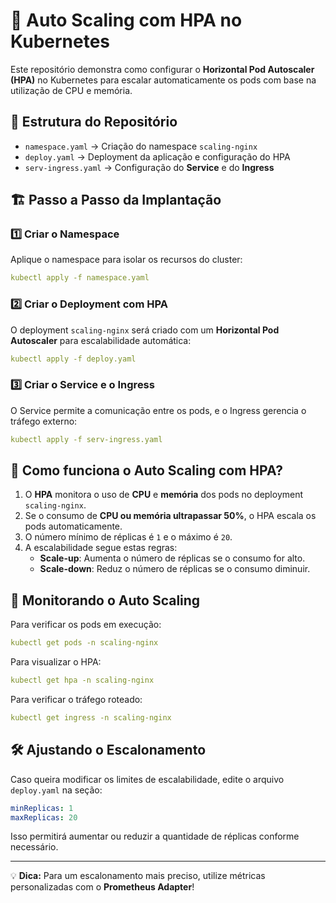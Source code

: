 # 📌 Auto Scaling com HPA no Kubernetes

Este repositório demonstra como configurar o **Horizontal Pod Autoscaler (HPA)** no Kubernetes para escalar automaticamente os pods com base na utilização de CPU e memória.

## 📂 Estrutura do Repositório

- `namespace.yaml` → Criação do namespace `scaling-nginx`
- `deploy.yaml` → Deployment da aplicação e configuração do HPA
- `serv-ingress.yaml` → Configuração do **Service** e do **Ingress**

## 🏗️ Passo a Passo da Implantação

### 1️⃣ Criar o Namespace  
Aplique o namespace para isolar os recursos do cluster:
```yaml
kubectl apply -f namespace.yaml
```

### 2️⃣ Criar o Deployment com HPA  
O deployment `scaling-nginx` será criado com um **Horizontal Pod Autoscaler** para escalabilidade automática:
```yaml
kubectl apply -f deploy.yaml
```

### 3️⃣ Criar o Service e o Ingress  
O Service permite a comunicação entre os pods, e o Ingress gerencia o tráfego externo:
```yaml
kubectl apply -f serv-ingress.yaml
```

## 🎯 Como funciona o Auto Scaling com HPA?

1. O **HPA** monitora o uso de **CPU** e **memória** dos pods no deployment `scaling-nginx`.
2. Se o consumo de **CPU ou memória ultrapassar 50%**, o HPA escala os pods automaticamente.
3. O número mínimo de réplicas é `1` e o máximo é `20`.
4. A escalabilidade segue estas regras:
   - **Scale-up**: Aumenta o número de réplicas se o consumo for alto.
   - **Scale-down**: Reduz o número de réplicas se o consumo diminuir.

## 🚀 Monitorando o Auto Scaling

Para verificar os pods em execução:
```yaml
kubectl get pods -n scaling-nginx
```

Para visualizar o HPA:
```yaml
kubectl get hpa -n scaling-nginx
```

Para verificar o tráfego roteado:
```yaml
kubectl get ingress -n scaling-nginx
```

## 🛠️ Ajustando o Escalonamento

Caso queira modificar os limites de escalabilidade, edite o arquivo `deploy.yaml` na seção:
```yaml
minReplicas: 1
maxReplicas: 20
```

Isso permitirá aumentar ou reduzir a quantidade de réplicas conforme necessário.

---

💡 **Dica:** Para um escalonamento mais preciso, utilize métricas personalizadas com o **Prometheus Adapter**!
